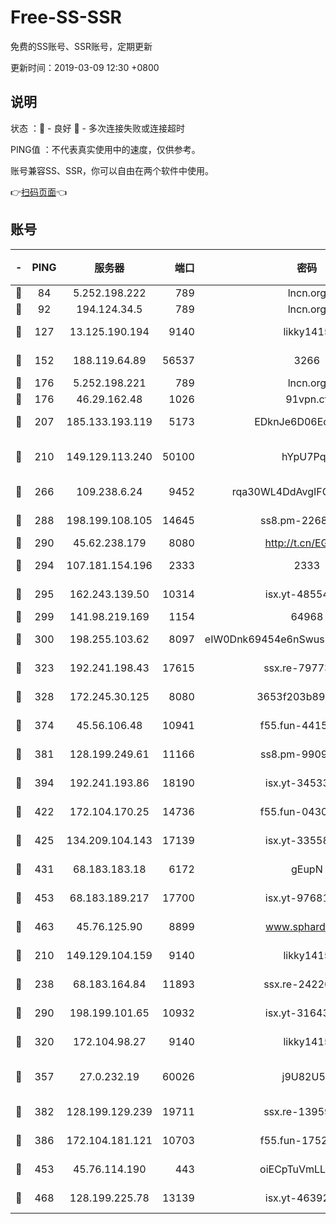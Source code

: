 # Free-SS-SSR

免费的SS账号、SSR账号，定期更新

更新时间：2019-03-09 12:30 +0800

## 说明

状态     ：🙂 - 良好 🙁 - 多次连接失败或连接超时

PING值   ：不代表真实使用中的速度，仅供参考。

账号兼容SS、SSR，你可以自由在两个软件中使用。

👉[扫码页面](https://liesauer.github.io/Free-SS-SSR/)👈

## 账号

|-|PING|服务器|端口|密码|加密方式|区域|
|:----:|:----:|:-----:|-----:|:----:|:----:|:----:|
|🙂|84|5.252.198.222|789|lncn.org|rc4|JP|
|🙂|92|194.124.34.5|789|lncn.org|rc4|JP|
|🙂|127|13.125.190.194|9140|likky1415|aes-256-cfb|KR|
|🙂|152|188.119.64.89|56537|3266|aes-256-cfb|RU|
|🙂|176|5.252.198.221|789|lncn.org|rc4|JP|
|🙂|176|46.29.162.48|1026|91vpn.cf|rc4-md5|RU|
|🙂|207|185.133.193.119|5173|EDknJe6D06EoWDaw|aes-256-cfb|US|
|🙂|210|149.129.113.240|50100|hYpU7PqP|chacha20-ietf-poly1305|CN|
|🙂|266|109.238.6.24|9452|rqa30WL4DdAvgIFG6Fs3znzTa|aes-256-cfb|FR|
|🙂|288|198.199.108.105|14645|ss8.pm-22688223|aes-256-cfb|US|
|🙂|290|45.62.238.179|8080|http://t.cn/EGJIyrl|rc4-md5|CA|
|🙂|294|107.181.154.196|2333|2333|aes-256-cfb|US|
|🙂|295|162.243.139.50|10314|isx.yt-48554575|aes-256-cfb|US|
|🙂|299|141.98.219.169|1154|64968|chacha20|US|
|🙂|300|198.255.103.62|8097|eIW0Dnk69454e6nSwuspv9DmS201tQ0D|aes-256-cfb|US|
|🙂|323|192.241.198.43|17615|ssx.re-79773961|aes-256-cfb|US|
|🙂|328|172.245.30.125|8080|3653f203b896678d|chacha20-ietf|US|
|🙂|374|45.56.106.48|10941|f55.fun-44155061|aes-256-cfb|US|
|🙂|381|128.199.249.61|11166|ss8.pm-99097574|aes-256-cfb|SG|
|🙂|394|192.241.193.86|18190|isx.yt-34533173|aes-256-cfb|US|
|🙂|422|172.104.170.25|14736|f55.fun-04300289|aes-256-cfb|SG|
|🙂|425|134.209.104.143|17139|isx.yt-33558802|aes-256-cfb|SG|
|🙂|431|68.183.183.18|6172|gEupN|aes-256-cfb|SG|
|🙂|453|68.183.189.217|17700|isx.yt-97681259|aes-256-cfb|SG|
|🙂|463|45.76.125.90|8899|www.sphard.com|aes-256-cfb|AU|
|🙂|210|149.129.104.159|9140|likky1415|aes-256-cfb|HK|
|🙂|238|68.183.164.84|11893|ssx.re-24226841|aes-256-cfb|US|
|🙂|290|198.199.101.65|10932|isx.yt-31643189|aes-256-cfb|US|
|🙂|320|172.104.98.27|9140|likky1415|aes-256-cfb|JP|
|🙂|357|27.0.232.19|60026|j9U82U53|xchacha20-ietf-poly1305|HK|
|🙂|382|128.199.129.239|19711|ssx.re-13959814|aes-256-cfb|SG|
|🙂|386|172.104.181.121|10703|f55.fun-17527319|aes-256-cfb|SG|
|🙂|453|45.76.114.190|443|oiECpTuVmLLxk4Ts|aes-256-cfb|AU|
|🙁|468|128.199.225.78|13139|isx.yt-46392951|aes-256-cfb|SG|
